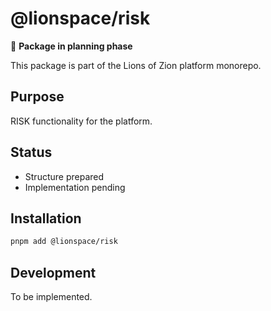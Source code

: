 # @lionspace/risk

🚧 **Package in planning phase**

This package is part of the Lions of Zion platform monorepo.

## Purpose
RISK functionality for the platform.

## Status
- Structure prepared
- Implementation pending

## Installation
```bash
pnpm add @lionspace/risk
```

## Development
To be implemented.

